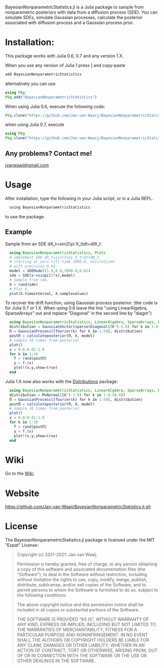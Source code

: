 ﻿BayesianNonparametricStatistics.jl is a Julia package to sample from nonparametric posteriors with data from a diffusion process (SDE). You can simulate SDEs, simulate Gaussian processes, calculate the posterior associated with diffusion process and a Gaussian process prior. 

# Installation:

This package works with Julia 0.6, 0.7 and any version 1.X.

When you use any version of Julia 1 press ] and copy-paste
```julia
add BayesianNonparametricStatistics
```
alternatively you can use 
```julia
using Pkg
Pkg.add("BayesianNonparametricStatistics")
```

When using Julia 0.6, execute the following code: 

```julia
Pkg.clone("https://github.com/Jan-van-Waaij/BayesianNonparametricStatistics.jl.git", "BayesianNonparametricStatistics")
```

when using Julia 0.7, execute


```julia
using Pkg
Pkg.clone("https://github.com/Jan-van-Waaij/BayesianNonparametricStatistics.jl.git", "BayesianNonparametricStatistics")
```

## Any problems? Contact me!

<jvanwaaij@gmail.com>

# Usage

After installation, type the following in your Julia script, or in a Julia REPL. 

```julia
  using BayesianNonparametricStatistics
```

to use the package. 

## Example 

Sample from an SDE dX_t=sin(2\pi X_t)dt+dW_t: 

```julia
  using BayesianNonparametricStatistics, Plots
  # implement SDE dX_t=sin(2\pi X_t)dt+dW_t, 
  # starting at zero till time 1000.0, discretised 
  # with precision 0.01.
  model = SDEModel(1.0,0.0,1000.0,0.01)
  sde = SDE(x->sinpi(2*x),model)
  # Sample from sde.
  X = rand(sde)
  # Plot X. 
  plot(X.timeinterval, X.samplevalues)
```

To recover the drift function, using Gaussian process posterior:
(the code is for Julia 0.7 or 1.X. When using 0.6 leave the line "using LinearAlgebra, SparseArrays" out and replace "Diagonal" in the second line by "diagm") 

```julia
  using BayesianNonparametricStatistics, LinearAlgebra, SparseArrays, Plots
  distribution = GaussianVector(sparse(Diagonal([k^(-1.0) for k in 1.0:50.0])))
  Π = GaussianProcess([fourier(k) for k in 1:50], distribution)
  postΠ = calculateposterior(Π, X, model)
  # sample 10 times from posterior
  plot()
  x = 0.0:0.01:1.0
  for k in 1:10
    f = rand(postΠ)
    y = f.(x)
    plot!(x,y,show=true)
  end 
```

Julia 1.X now also works with the [Distributions](https://juliastats.org/Distributions.jl/stable/) package:

```julia
  using BayesianNonparametricStatistics, LinearAlgebra, SparseArrays, Plots, Distributions
  distribution = MvNormal([k^(-1.0) for k in 1.0:50.0])
  Π = GaussianProcess([fourier(k) for k in 1:50], distribution)
  postΠ = calculateposterior(Π, X, model)
  # sample 10 times from posterior
  plot()
  x = 0.0:0.01:1.0
  for k in 1:10
    f = rand(postΠ)
    y = f.(x)
    plot!(x,y,show=true)
  end 
```

# Wiki

Go to the [Wiki](https://github.com/Jan-van-Waaij/BayesianNonparametricStatistics.jl/wiki).

# Website

https://github.com/Jan-van-Waaij/BayesianNonparametricStatistics.jl.git

# License

The BayesianNonparametricStatistics.jl package is licensed under the MIT "Expat" License:

> Copyright (c) 2017-2021: Jan van Waaij.
>
> Permission is hereby granted, free of charge, to any person obtaining a copy
> of this software and associated documentation files (the "Software"), to deal
> in the Software without restriction, including without limitation the rights
> to use, copy, modify, merge, publish, distribute, sublicense, and/or sell
> copies of the Software, and to permit persons to whom the Software is
> furnished to do so, subject to the following conditions:
>
> The above copyright notice and this permission notice shall be included in all
> copies or substantial portions of the Software.
>
> THE SOFTWARE IS PROVIDED "AS IS", WITHOUT WARRANTY OF ANY KIND, EXPRESS OR
> IMPLIED, INCLUDING BUT NOT LIMITED TO THE WARRANTIES OF MERCHANTABILITY,
> FITNESS FOR A PARTICULAR PURPOSE AND NONINFRINGEMENT. IN NO EVENT SHALL THE
> AUTHORS OR COPYRIGHT HOLDERS BE LIABLE FOR ANY CLAIM, DAMAGES OR OTHER
> LIABILITY, WHETHER IN AN ACTION OF CONTRACT, TORT OR OTHERWISE, ARISING FROM,
> OUT OF OR IN CONNECTION WITH THE SOFTWARE OR THE USE OR OTHER DEALINGS IN THE
> SOFTWARE.
>
